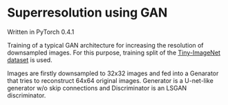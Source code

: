 # Superresolution using GAN
Written in PyTorch 0.4.1

Training of a typical GAN architecture for increasing the resolution of downsampled images. For this purpose, training split of the [Tiny-ImageNet dataset](https://tiny-imagenet.herokuapp.com/) is used. 

Images are firstly downsampled to 32x32 images and fed into a Genarator that tries to reconstruct 64x64 original images. Generator is a U-net-like generator w/o skip connections and Discriminator is an LSGAN  discriminator.
